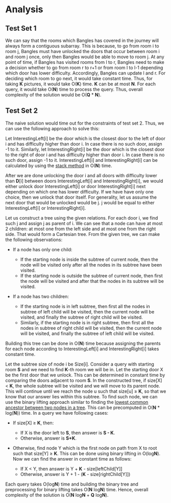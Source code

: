 # Analysis

## Test Set 1

We can say that the rooms which Bangles has covered in the journey will always form a contiguous subarray. This is because, to go from room i to room j, Bangles must have unlocked the doors that occur between room i and room j once, only then Bangles would be able to move to room j. At any point of time, if Bangles has visited rooms from l to r, Bangles need to make a decision whether to go from room r to r+1 or from room l to l-1 depending which door has lower difficulty. Accordingly, Bangles can update l and r. For deciding which room to go next, it would take constant time. Thus, for taking **K** pictures, it would take O(**K**) time. **K** can be at most **N**. For each query, it would take O(**N**) time to process the query. Thus, overall complexity of the solution would be O(**Q** \* **N**).

## Test Set 2

The naive solution would time out for the constraints of test set 2. Thus, we can use the following approach to solve this:

Let InterestingLeft[i] be the door which is the closest door to the left of door i and has difficulty higher than door i. In case there is no such door, assign -1 to it. Similarly, let InterestingRight[i] be the door which is the closest door to the right of door i and has difficulty higher than door i. In case there is no such door, assign -1 to it. InterestingLeft[i] and InterestingRight[i] can be calculated by using the [stack method](https://www.geeksforgeeks.org/find-the-nearest-smaller-numbers-on-left-side-in-an-array/) in O(**N**) time.

After we are done unlocking the door i and all doors with difficulty lower than **D**[i] between doors InterestingLeft[i] and InterestingRight[i], we would either unlock door InterestingLeft[i] or door InterestingRight[i] next depending on which one has lower difficulty. If we have have only one choice, then we unlock that door itself. For generality, let us assume the next door that would be unlocked would be j. j would be equal to either InterestingLeft[i] or InterestingRight[i].

Let us construct a tree using the given relations. For each door i, we find such j and assign j as parent of i. We can see that a node can have at most 2 children: at most one from the left side and at most one from the right side. That would form a Cartesian tree. From the given tree, we can make the following observations:

- If a node has only one child:

  - If the starting node is inside the subtree of current node, then the node will be visited only after all the nodes in its subtree have been visited.
  - If the starting node is outside the subtree of current node, then first the node will be visited and after that the nodes in its subtree will be visited.

- If a node has two children:
  - If the starting node is in left subtree, then first all the nodes in subtree of left child will be visited, then the current node will be visited, and finally the subtree of right child will be visited.
  - Similarly, if the starting node is in right subtree, then first all the nodes in subtree of right child will be visited, then the current node will be visited, and finally the subtree of left child will be visited.

Building this tree can be done in O(**N**) time because assigning the parents for each node according to InterestingLeft[i] and InterestingRight[i] takes constant time.

Let the subtree size of node i be Size[i]. Consider a query with starting room **S** and we need to find **K**-th room we will be in. Let the starting door X be the first door that we unlock. This can be determined in constant time by comparing the doors adjacent to room **S**. In the constructed tree, if size[X] < **K**, the whole subtree will be visited and we will move to its parent node. This will continue until we reach the node u such that size[u] ≥ **K**, so that we know that our answer lies within this subtree. To find such node, we can use the binary lifting approach similar to finding the [lowest common ancestor between two nodes in a tree](https://www.geeksforgeeks.org/lca-in-a-tree-using-binary-lifting-technique/). This can be precomputed in O(**N** \* log(**N**)) time. In a query we have following cases:

- If size[X] ≥ **K**, then:

  - If X is the door left to **S**, then answer is **S - K**.
  - Otherwise, answer is **S+K**.

- Otherwise, find node Y which is the first node on path from X to root such that size[Y] ≥ **K**. This can be done using binary lifting in O(log**N**). Now we can find the answer in constant time as follows:
  - If X < Y, then answer is Y + **K** - size[leftChild[Y]]
  - Otherwise, answer is Y + 1 - (**K** - size[rightChild[Y]])

Each query takes O(log**N**) time and building the binary tree and preprocessing for binary lifting takes O(**N** log**N**) time. Hence, overall complexity of the solution is O(**N** log**N** + **Q** log**N**).
